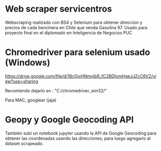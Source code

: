 # Web scraper servicentros

Webscraping realizado con BS4 y Selenium para obtener direccion y precios de cada bencinera en Chile que venda Gasolina 97.
Usado para proyecto final en el diplomado en Inteligencia de Negocios PUC

# Chromedriver para selenium usado (Windows)

https://drive.google.com/file/d/18cGjvHNmvibR_fC2BDIvmHgeJJZcC6VZ/view?usp=sharing

Recomiendo dejarlo en : "C:/chromedriver_win32/"

Para MAC, googlear (jaja)

# Geopy y Google Geocoding API

También subí un notebook jupyter usando la API de Google Geocoding para obtener las coordenadas usando las direcciones, para luego agregarlo al dataset scrapeado.